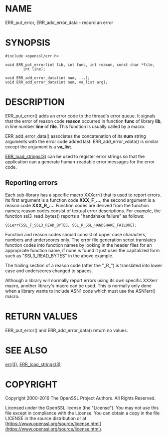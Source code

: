 # NAME

ERR\_put\_error, ERR\_add\_error\_data - record an error

# SYNOPSIS

    #include <openssl/err.h>

    void ERR_put_error(int lib, int func, int reason, const char *file,
            int line);

    void ERR_add_error_data(int num, ...);
    void ERR_add_error_data(int num, va_list arg);

# DESCRIPTION

ERR\_put\_error() adds an error code to the thread's error queue. It
signals that the error of reason code **reason** occurred in function
**func** of library **lib**, in line number **line** of **file**.
This function is usually called by a macro.

ERR\_add\_error\_data() associates the concatenation of its **num** string
arguments with the error code added last.
ERR\_add\_error\_vdata() is similar except the argument is a **va\_list**.

[ERR\_load\_strings(3)](http://man.he.net/man3/ERR_load_strings) can be used to register
error strings so that the application can a generate human-readable
error messages for the error code.

## Reporting errors

Each sub-library has a specific macro XXXerr() that is used to report
errors. Its first argument is a function code **XXX\_F\_...**, the second
argument is a reason code **XXX\_R\_...**. Function codes are derived
from the function names; reason codes consist of textual error
descriptions. For example, the function ssl3\_read\_bytes() reports a
"handshake failure" as follows:

    SSLerr(SSL_F_SSL3_READ_BYTES, SSL_R_SSL_HANDSHAKE_FAILURE);

Function and reason codes should consist of upper case characters,
numbers and underscores only. The error file generation script translates
function codes into function names by looking in the header files
for an appropriate function name, if none is found it just uses
the capitalized form such as "SSL3\_READ\_BYTES" in the above example.

The trailing section of a reason code (after the "\_R\_") is translated
into lower case and underscores changed to spaces.

Although a library will normally report errors using its own specific
XXXerr macro, another library's macro can be used. This is normally
only done when a library wants to include ASN1 code which must use
the ASN1err() macro.

# RETURN VALUES

ERR\_put\_error() and ERR\_add\_error\_data() return
no values.

# SEE ALSO

[err(3)](http://man.he.net/man3/err), [ERR\_load\_strings(3)](http://man.he.net/man3/ERR_load_strings)

# COPYRIGHT

Copyright 2000-2016 The OpenSSL Project Authors. All Rights Reserved.

Licensed under the OpenSSL license (the "License").  You may not use
this file except in compliance with the License.  You can obtain a copy
in the file LICENSE in the source distribution or at
[https://www.openssl.org/source/license.html](https://www.openssl.org/source/license.html).
